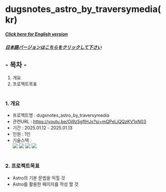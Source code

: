 # dugsnotes_astro_by_traversymedia(kr)

##### [Click here for English version](README_EN.md)

##### [日本語バージョンはこちらをクリックして下さい](README_JP.md)

## - 목차 -

1. 개요
2. 프로젝트목표
   </br>
   </br>

### 1. 개요

- 프로젝트명 : dugsnotes_astro_by_traversymedia
- 관련URL : https://youtu.be/Oi9z5gfIHJs?si=mQPeLiQQzKV1xN03
- 기간 : 2025.01.12 - 2025.01.13
- 인원 : 1인
- 기술스택 : </br>
  <img src="https://img.shields.io/badge/astro-BC52EE?style=for-the-badge&logo=astro&logoColor=white">
  <img src="https://img.shields.io/badge/HTML5-E34F26?style=for-the-badge&logo=HTML5&logoColor=white">
  <img src="https://img.shields.io/badge/CSS3-1572B6?style=for-the-badge&logo=CSS3&logoColor=white">
  <img src="https://img.shields.io/badge/Javascript-F7DF1E?style=for-the-badge&logo=Javascript&logoColor=white">
  </br>
  </br>

### 2. 프로젝트목표

- Astro의 기본 문법을 익힐 것
- Astro를 활용한 페이지를 작성 할 것
  </br>
  </br>
